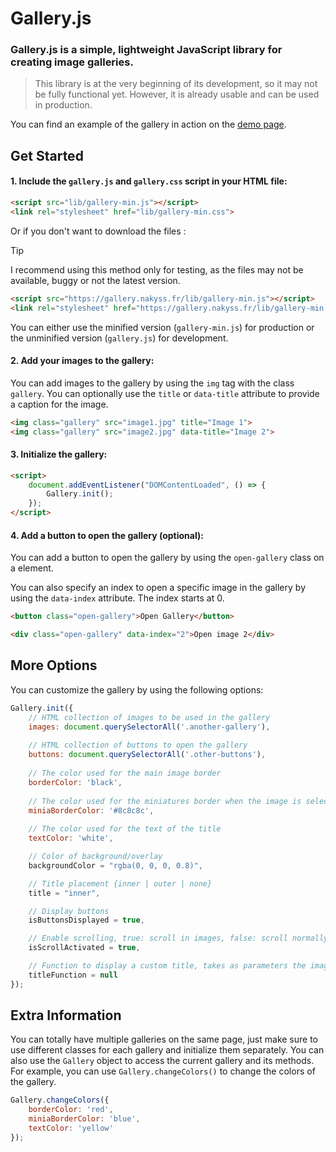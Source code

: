 # Gallery.js
### Gallery.js is a simple, lightweight JavaScript library for creating image galleries.

>This library is at the very beginning of its development, so it may not be fully functional yet. However, it is already usable and can be used in production.


You can find an example of the gallery in action on the [demo page](https://gallery.nakyss.fr/).


## Get Started

#### 1. Include the `gallery.js` and `gallery.css` script in your HTML file:

```html
<script src="lib/gallery-min.js"></script>
<link rel="stylesheet" href="lib/gallery-min.css">
```
Or if you don't want to download the files :
> [!TIP]
> I recommend using this method only for testing, as the files may not be available, buggy or not the latest version.
```html
<script src="https://gallery.nakyss.fr/lib/gallery-min.js"></script>
<link rel="stylesheet" href="https://gallery.nakyss.fr/lib/gallery-min.css">
```
You can either use the minified version (`gallery-min.js`) for production or the unminified version (`gallery.js`) for development.

#### 2. Add your images to the gallery:

You can add images to the gallery by using the `img` tag with the class `gallery`. You can optionally use the `title` or `data-title` attribute to provide a caption for the image.

```html
<img class="gallery" src="image1.jpg" title="Image 1">
<img class="gallery" src="image2.jpg" data-title="Image 2">
```

#### 3. Initialize the gallery:
```html
<script>
    document.addEventListener("DOMContentLoaded", () => {
        Gallery.init();
    });
</script>
```

#### 4. Add a button to open the gallery (optional):

You can add a button to open the gallery by using the `open-gallery` class on a element. 

You can also specify an index to open a specific image in the gallery by using the `data-index` attribute. The index starts at 0.

```html
<button class="open-gallery">Open Gallery</button>

<div class="open-gallery" data-index="2">Open image 2</div>
```

## More Options
You can customize the gallery by using the following options:
```javascript
Gallery.init({
    // HTML collection of images to be used in the gallery
    images: document.querySelectorAll('.another-gallery'),
    
    // HTML collection of buttons to open the gallery
    buttons: document.querySelectorAll('.other-buttons'),
    
    // The color used for the main image border
    borderColor: 'black',
    
    // The color used for the miniatures border when the image is selected
    miniaBorderColor: '#8c8c8c',
    
    // The color used for the text of the title
    textColor: 'white',

    // Color of background/overlay
    backgroundColor = "rgba(0, 0, 0, 0.8)",

    // Title placement {inner | outer | none}
    title = "inner",

    // Display buttons
    isButtonsDisplayed = true,

    // Enable scrolling, true: scroll in images, false: scroll normally in the page
    isScrollActivated = true,

    // Function to display a custom title, takes as parameters the image index and the list of images
    titleFunction = null
});
```

## Extra Information

You can totally have multiple galleries on the same page, just make sure to use different classes for each gallery and initialize them separately.
You can also use the `Gallery` object to access the current gallery and its methods. For example, you can use `Gallery.changeColors()` to change the colors of the gallery.

```javascript
Gallery.changeColors({
    borderColor: 'red',
    miniaBorderColor: 'blue',
    textColor: 'yellow'
});
```

